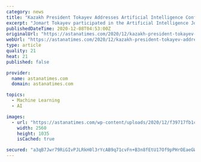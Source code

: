 ```yaml
---
category: news
title: "Kazakh President Tokayev Addresses Artificial Intelligence Conference Together With Russian President Putin"
excerpt: "Jomart Tokayev participated in the Artificial Intelligence Journey conference that gathered over 28,000 participants from over 90 countries Dec. 3-5, Akorda reported.  Artificial Intelligence Journey is a series of events focusing on artificial intelligence and data analysis and hosted by international companies,"
publishedDateTime: 2020-12-08T04:53:00Z
originalUrl: "https://astanatimes.com/2020/12/kazakh-president-tokayev-addresses-artificial-intelligence-conference-together-with-russian-president-putin/"
webUrl: "https://astanatimes.com/2020/12/kazakh-president-tokayev-addresses-artificial-intelligence-conference-together-with-russian-president-putin/"
type: article
quality: 21
heat: 21
published: false

provider:
  name: astanatimes.com
  domain: astanatimes.com

topics:
  - Machine Learning
  - AI

images:
  - url: "https://astanatimes.com/wp-content/uploads/2020/12/f39717fb1c42204c0365ab9f4700fb39-2-scaled.jpg"
    width: 2560
    height: 1035
    isCached: true

secured: "a3qB7Jwr79RiGIvPJLRkH0l3rYcAB9q71cvFn+B3n8fEtU17Of9pPHrOEaeGW1i+YCS3wNDKt74jPxqR8fII5/Z5/PSSK4onBxjFVABM4x7290zrco6semQYzK9ucYxVcjnfroq6rIS4TEQEsE5FWotL1tzvHxNAshOI1BXUsdP6oCQrC+YwQ4jsPtFI4eMIrMH/yx6FlYLb85Lx/qcYMjgmn9BE+ZAabSawJEF91hTt1qWsVBnc6ZntAJo3BOht+4ZgxEDLY3HFcvvvYim2Por9pQ4xwP7ekoIJeswMWId8iNGxlz5olrrW16M3fNCVweQA+MGgft+8j7vnhGEkSzetXzpZ+n5kq4dSVP46knU=;BZy7evUTEaKq8QWXxcrm6A=="
---
```


